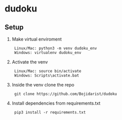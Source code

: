 # dudoku

## Setup

1. Make virtual enviroment

		Linux/Mac: python3 -m venv dudoku_env
		Windows: virtualenv dudoku_env

2. Activate the venv

		Linux/Mac: source bin/activate
		Windows: Scripts\activate.bat

3. Inside the venv clone the repo

		git clone https://github.com/Bojidarist/dudoku

4. Install dependencies from requirements.txt

		pip3 install -r requirements.txt
